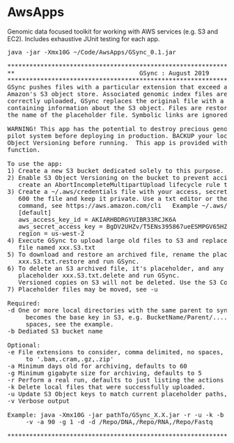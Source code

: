 # AwsApps
Genomic data focused toolkit for working with AWS services (e.g. S3 and EC2). Includes exhaustive JUnit testing for each app.
<pre>
java -jar -Xmx10G ~/Code/AwsApps/GSync_0.1.jar 

**************************************************************************************
**                                  GSync : August 2019                             **
**************************************************************************************
GSync pushes files with a particular extension that exceed a given size and age to 
Amazon's S3 object store. Associated genomic index files are also moved. Once 
correctly uploaded, GSync replaces the original file with a local txt placeholder file 
containing information about the S3 object. Files are restored or deleted by modifying
the name of the placeholder file. Symbolic links are ignored.

WARNING! This app has the potential to destroy precious genomic data. TEST IT on a
pilot system before deploying in production. BACKUP your local files and ENABLE S3
Object Versioning before running.  This app is provided with no guarantee of proper
function.

To use the app:
1) Create a new S3 bucket dedicated solely to this purpose. Use it for nothing else.
2) Enable S3 Object Versioning on the bucket to prevent accidental deletion and
   create an AbortIncompleteMultipartUpload lifecycle rule to delete partial uploads.
3) Create a ~/.aws/credentials file with your access, secret, and region info, chmod
   600 the file and keep it private. Use a txt editor or the aws cli configure
   command, see https://aws.amazon.com/cli   Example ~/.aws/credentials file:
   [default]
   aws_access_key_id = AKIARHBDRGYUIBR33RCJK6A
   aws_secret_access_key = BgDV2UHZv/T5ENs395867ueESMPGV65HZMpUQ
   region = us-west-2
4) Execute GSync to upload large old files to S3 and replace them with a placeholder
   file named xxx.S3.txt
5) To download and restore an archived file, rename the placeholder
   xxx.S3.txt.restore and run GSync.
6) To delete an S3 archived file, it's placeholder, and any local files, rename the 
   placeholder xxx.S3.txt.delete and run GSync.
   Versioned copies on S3 will not be deleted. Use the S3 Console to do so.
7) Placeholder files may be moved, see -u

Required:
-d One or more local directories with the same parent to sync. This parent dir
     becomes the base key in S3, e.g. BucketName/Parent/.... Comma delimited, no
     spaces, see the example.
-b Dediated S3 bucket name

Optional:
-e File extensions to consider, comma delimited, no spaces, case sensitive. Defaults
     to '.bam,.cram,.gz,.zip'
-a Minimum days old for archiving, defaults to 60
-g Minimum gigabyte size for archiving, defaults to 5
-r Perform a real run, defaults to just listing the actions that would be taken.
-k Delete local files that were successfully uploaded.
-u Update S3 Object keys to match current placeholder paths, slow for large files.
-v Verbose output

Example: java -Xmx10G -jar pathTo/GSync_X.X.jar -r -u -k -b hcibioinfo_gsync_repo 
     -v -a 90 -g 1 -d -d /Repo/DNA,/Repo/RNA,/Repo/Fastq

**************************************************************************************/pre>
